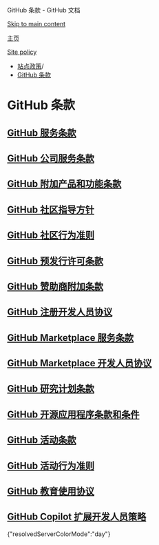 GitHub 条款 - GitHub 文档

[Skip to main content](#main-content)

[主页](/zh)

[Site policy](/zh/site-policy)

* [站点政策](/zh/site-policy)/
* [GitHub 条款](/zh/site-policy/github-terms)

GitHub 条款
==========

[GitHub 服务条款](/zh/site-policy/github-terms/github-terms-of-service)
----------

[GitHub 公司服务条款](/zh/site-policy/github-terms/github-corporate-terms-of-service)
----------

[GitHub 附加产品和功能条款](/zh/site-policy/github-terms/github-terms-for-additional-products-and-features)
----------

[GitHub 社区指导方针](/zh/site-policy/github-terms/github-community-guidelines)
----------

[GitHub 社区行为准则](/zh/site-policy/github-terms/github-community-code-of-conduct)
----------

[GitHub 预发行许可条款](/zh/site-policy/github-terms/github-pre-release-license-terms)
----------

[GitHub 赞助商附加条款](/zh/site-policy/github-terms/github-sponsors-additional-terms)
----------

[GitHub 注册开发人员协议](/zh/site-policy/github-terms/github-registered-developer-agreement)
----------

[GitHub Marketplace 服务条款](/zh/site-policy/github-terms/github-marketplace-terms-of-service)
----------

[GitHub Marketplace 开发人员协议](/zh/site-policy/github-terms/github-marketplace-developer-agreement)
----------

[GitHub 研究计划条款](/zh/site-policy/github-terms/github-research-program-terms)
----------

[GitHub 开源应用程序条款和条件](/zh/site-policy/github-terms/github-open-source-applications-terms-and-conditions)
----------

[GitHub 活动条款](/zh/site-policy/github-terms/github-event-terms)
----------

[GitHub 活动行为准则](/zh/site-policy/github-terms/github-event-code-of-conduct)
----------

[GitHub 教育使用协议](/zh/site-policy/github-terms/github-educational-use-agreement)
----------

[GitHub Copilot 扩展开发人员策略](/zh/site-policy/github-terms/github-copilot-extension-developer-policy)
----------

{"resolvedServerColorMode":"day"}
